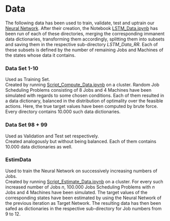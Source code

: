# Data

The following data has been used to train, validate, test and uptrain our [Neural Network](https://github.com/Dieguinho1612/Job-Scheduling-Deep-Reinforcement-Learning/blob/main/Neural_Networks/Neural_Network.h5). After their creation, the Notebook [LSTM_Data.ipynb](https://github.com/Dieguinho1612/Job-Scheduling-Deep-Reinforcement-Learning/blob/main/Notebooks/LSTM_Data.ipynb) has been run of each of these directories, merging the corresponding immanent data dictionaries, transforming them accordingly, splitting them into subsets and saving them in the respective sub-directory <i>LSTM_Data_RR</i>. Each of these subsets is defined by the number of remaining Jobs and Machines of the states whose data it contains.<br>

### Data Set 1-10

Used as Training Set.<br>
Created by running [Script_Compute_Data.ipynb](https://github.com/Dieguinho1612/Job-Scheduling-Deep-Reinforcement-Learning/blob/main/Notebooks/Script_Compute_Data.ipynb) on a cluster. Random Job Scheduling Problems consisting of 8 Jobs and 4 Machines have been simulated with regards to some chosen conditions. Each of them resulted in a data dictionary, balanced in the distribution of optimality over the feasible actions. Here, the true target values have been computed by brute force. Every directory contains 10.000 such data dictionaries.

### Data Set 98 + 99

Used as Validation and Test set respectively.<br>
Created analogously but without being balanced. Each of them contains 10.000 data dictionaries as well.

### EstimData

Used to train the Neural Network on successively increasing numbers of Jobs.<br>
Created by running [Script_Estimate_Data.ipynb](https://github.com/Dieguinho1612/Job-Scheduling-Deep-Reinforcement-Learning/blob/main/Notebooks/Script_Estimate_Data.ipynb) on a cluster. For every such increased number of Jobs <i>n</i>, 100.000 Jobs Scheduling Problems with <i>n</i> Jobs and 4 Machines have been simulated. The target values of the corresponding states have been estimated by using the Neural Network of the previous iteration as Target Network. The resulting data has then been safed as dictionaries in the respective sub-directory for Job numbers from 9 to 12.
